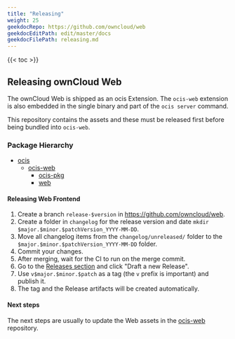 ```yaml
---
title: "Releasing"
weight: 25
geekdocRepo: https://github.com/owncloud/web
geekdocEditPath: edit/master/docs
geekdocFilePath: releasing.md
---
```


{{< toc >}}

## Releasing ownCloud Web

The ownCloud Web is shipped as an ocis Extension. The `ocis-web` extension is also embedded in the single binary and part of the `ocis server` command.

This repository contains the assets and these must be released first before being bundled into `ocis-web`.

### Package Hierarchy

- [ocis](https://github.com/owncloud/ocis)
    - [ocis-web](https://github.com/owncloud/ocis-web)
      - [ocis-pkg](https://github.com/owncloud/ocis-pkg)
      - [web](https://github.com/owncloud/web)

#### Releasing Web Frontend

1. Create a branch `release-$version` in <https://github.com/owncloud/web>.
2. Create a folder in `changelog` for the release version and date `mkdir $major.$minor.$patchVersion_YYYY-MM-DD`.
3. Move all changelog items from the `changelog/unreleased/` folder to the `$major.$minor.$patchVersion_YYYY-MM-DD` folder.
4. Commit your changes.
5. After merging, wait for the CI to run on the merge commit.
6. Go to the [Releases section](https://github.com/owncloud/web/releases) and click "Draft a new Release".
7. Use `v$major.$minor.$patch` as a tag (the `v` prefix is important) and publish it.
8. The tag and the Release artifacts will be created automatically.

#### Next steps

The next steps are usually to update the Web assets in the [ocis-web](https://github.com/owncloud/ocis-web) repository.

